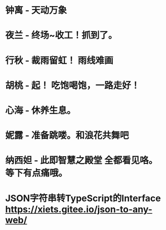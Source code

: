 # 钟离 - 天动万象
# 夜兰 - 终场~收工！抓到了。
# 行秋 - 裁雨留虹！ 雨线难画
# 胡桃 - 起！ 吃饱喝饱，一路走好！

# 心海 - 休养生息。
# 妮露 - 准备跳喽。和浪花共舞吧
# 纳西妲 - 此即智慧之殿堂 全都看见咯。等下有点痛哦。


# JSON字符串转TypeScript的Interface https://xiets.gitee.io/json-to-any-web/